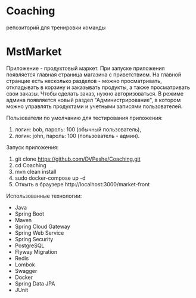 # Coaching
репозиторий для тренировки команды

# MstMarket
Приложение - продуктовый маркет.
При запуске приложения появляется главная страница магазина с приветствием.
На главной странцие есть несколько разделов - можно просматривать, откладывать в корзину и заказывать продукты, а также
просматривать свои заказы. Чтобы сделать заказ, нужно авторизоваться.
В режиме админа появляется новый раздел "Администрирование", в котором можно управлять продуктами и учетными записями
пользователей.

Пользователи по умолчанию для тестирования приложения:
1) логин: bob, пароль: 100 (обычный пользователь),
2) логин: john, пароль: 100 (пользователь - админ).

Запуск приложения:
1. git clone https://github.com/DVPeshe/Coaching.git
2. cd Coaching
3. mvn clean install
4. sudo docker-compose up -d
5. Откыть в браузере http://localhost:3000/market-front

Использованные технологии:

* Java
* Spring Boot
* Maven
* Spring Cloud Gateway
* Spring Web Service
* Spring Security
* PostgreSQL
* Flyway Migration
* Redis
* Lombok
* Swagger
* Docker
* Spring Data JPA
* JUnit

